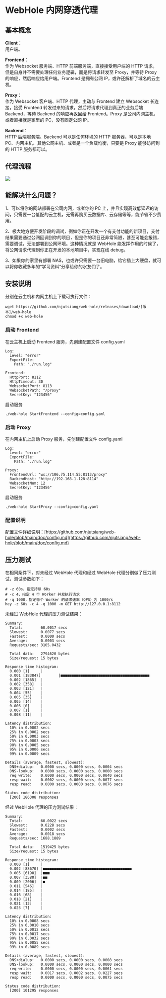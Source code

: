 # WebHole 内网穿透代理

## 基本概念

**Client**：<br>
用户端。

**Frontend**：<br>
作为 Websocket 服务端、HTTP 前端服务端，直接接受用户端的 HTTP 请求，但是自身并不需要处理任何业务逻辑，而是将请求转发至 Proxy，并等待 Proxy 的响应，然后响应给用户端。Frontend 是拥有公网 IP，或许还解析了域名的云主机。

**Proxy**：<br>
作为 Websocket 客户端、HTTP 代理，主动与 Frontend 建立 Websocket 长连接，接受 Frontend 转发过来的请求，然后将请求代理到真正的业务后端 Backend，等待 Backend 的响应再返回给 Frontend。Proxy 是公司内网主机，或者直接就是家里的 PC，没有固定公网 IP。

**Backend**：<br>
HTTP 后端服务端。Backend 可以是任何环境的 HTTP 服务器，可以是本地 PC、内网主机、其他公网主机、或者是一个负载均衡，只要是 Proxy 能够访问到的 HTTP 服务都可以。

## 代理流程

<img src="https://github.com/njutsiang/web-hole/raw/main/doc/process.png">

## 能解决什么问题？

1、可以将你的网站部署在公司内网，或者你的 PC 上，并且实现高效低延迟的访问，只需要一台低配的云主机，无需再购买云数据库、云存储等等，能节省不少费用。

2、极大地方便开发阶段的调试，例如你正在开发一个有支付功能的新项目，支付结果需要通过公网回调到你的项目，但是你的项目还非常简陋，甚至可能会报错，需要调试，无法部署到公网环境。这种情况就是 WebHole 能发挥作用的时候了，将公网请求代理到你正在开发的本地项目中，实现在线 debug。

3、如果你的家里有部署 NAS，也或许只需要一台旧电脑，给它插上大硬盘，就可以将你收藏多年的“学习资料”分享给你的水友们了。

## 安装说明

分别在云主机和内网主机上下载可执行文件：

```
wget https://github.com/njutsiang/web-hole/releases/download/[版本]/web-hole
chmod +x web-hole
```

### 启动 Frontend

在云主机上启动 Frontend 服务，先创建配置文件 config.yaml

```
Log:
  Level: "error"
  ExportFile:
    Path: "./run.log"

Frontend:
  HttpPort: 8112
  HttpTimeout: 30
  WebsocketPort: 8113
  WebsocketPath: "/proxy"
  SecretKey: "123456"
```

启动服务

```
./web-hole StartFrontend --config=config.yaml
```

### 启动 Proxy

在内网主机上启动 Proxy 服务，先创建配置文件 config.yaml

```
Log:
  Level: "error"
  ExportFile:
    Path: "./run.log"

Proxy:
  FrontendUrl: "ws://106.75.114.55:8113/proxy"
  BackendHost: "http://192.168.1.128:8114"
  WebsocketNum: 12
  SecretKey: "123456"
```

启动服务

```
./web-hole StartProxy --config=config.yaml
```

### 配置说明

配置文件详细说明：[https://github.com/njutsiang/web-hole/blob/main/doc/config.md](https://github.com/njutsiang/web-hole/blob/main/doc/config.md)

## 压力测试

在相同条件下，对未经过 WebHole 代理和经过 WebHole 代理分别做了压力测试，测试参数如下：

```
# -z 60s，指定持续 60s
# -c 4，指定 4 个 Worker 并发执行请求
# -q 1000，指定每个 Worker 的请求速率（QPS）为 1000/s
hey -z 60s -c 4 -q 1000 -m GET http://127.0.0.1:8112
```

未经过 WebHole 代理的压力测试结果：

```
Summary:
  Total:        60.0017 secs
  Slowest:      0.0077 secs
  Fastest:      0.0000 secs
  Average:      0.0003 secs
  Requests/sec: 3105.0432

  Total data:   2794620 bytes
  Size/request: 15 bytes

Response time histogram:
  0.000 [1]     |
  0.001 [183847]        |■■■■■■■■■■■■■■■■■■■■■■■■■■■■■■■■■■■■■■■■
  0.002 [1865]  |
  0.002 [358]   |
  0.003 [121]   |
  0.004 [55]    |
  0.005 [35]    |
  0.005 [14]    |
  0.006 [0]     |
  0.007 [1]     |
  0.008 [11]    |

Latency distribution:
  10% in 0.0002 secs
  25% in 0.0002 secs
  50% in 0.0003 secs
  75% in 0.0003 secs
  90% in 0.0005 secs
  95% in 0.0006 secs
  99% in 0.0009 secs

Details (average, fastest, slowest):
  DNS+dialup:   0.0000 secs, 0.0000 secs, 0.0004 secs
  DNS-lookup:   0.0000 secs, 0.0000 secs, 0.0000 secs
  req write:    0.0000 secs, 0.0000 secs, 0.0040 secs
  resp wait:    0.0002 secs, 0.0000 secs, 0.0077 secs
  resp read:    0.0000 secs, 0.0000 secs, 0.0076 secs

Status code distribution:
  [200] 186308 responses
```

经过 WebHole 代理的压力测试结果：

```
Summary:
  Total:        60.0022 secs
  Slowest:      0.0228 secs
  Fastest:      0.0002 secs
  Average:      0.0018 secs
  Requests/sec: 1688.1889

  Total data:   1519425 bytes
  Size/request: 15 bytes

Response time histogram:
  0.000 [1]     |
  0.002 [88670] |■■■■■■■■■■■■■■■■■■■■■■■■■■■■■■■■■■■■■■■■
  0.005 [6198]  |■■■
  0.007 [3580]  |■■
  0.009 [2006]  |■
  0.011 [546]   |
  0.014 [185]   |
  0.016 [68]    |
  0.018 [21]    |
  0.021 [13]    |
  0.023 [7]     |

Latency distribution:
  10% in 0.0008 secs
  25% in 0.0010 secs
  50% in 0.0012 secs
  75% in 0.0017 secs
  90% in 0.0032 secs
  95% in 0.0055 secs
  99% in 0.0089 secs

Details (average, fastest, slowest):
  DNS+dialup:   0.0000 secs, 0.0000 secs, 0.0008 secs
  DNS-lookup:   0.0000 secs, 0.0000 secs, 0.0000 secs
  req write:    0.0000 secs, 0.0000 secs, 0.0061 secs
  resp wait:    0.0017 secs, 0.0002 secs, 0.0227 secs
  resp read:    0.0000 secs, 0.0000 secs, 0.0075 secs

Status code distribution:
  [200] 101295 responses
```
